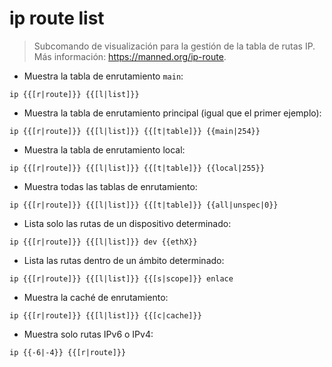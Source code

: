 # ip route list

> Subcomando de visualización para la gestión de la tabla de rutas IP.
> Más información: <https://manned.org/ip-route>.

- Muestra la tabla de enrutamiento `main`:

`ip {{[r|route]}} {{[l|list]}}`

- Muestra la tabla de enrutamiento principal (igual que el primer ejemplo):

`ip {{[r|route]}} {{[l|list]}} {{[t|table]}} {{main|254}}`

- Muestra la tabla de enrutamiento local:

`ip {{[r|route]}} {{[l|list]}} {{[t|table]}} {{local|255}}`

- Muestra todas las tablas de enrutamiento:

`ip {{[r|route]}} {{[l|list]}} {{[t|table]}} {{all|unspec|0}}`

- Lista solo las rutas de un dispositivo determinado:

`ip {{[r|route]}} {{[l|list]}} dev {{ethX}}`

- Lista las rutas dentro de un ámbito determinado:

`ip {{[r|route]}} {{[l|list]}} {{[s|scope]}} enlace`

- Muestra la caché de enrutamiento:

`ip {{[r|route]}} {{[l|list]}} {{[c|cache]}}`

- Muestra solo rutas IPv6 o IPv4:

`ip {{-6|-4}} {{[r|route]}}`
